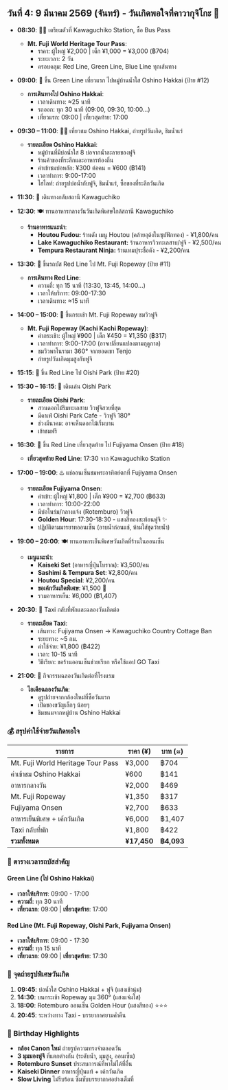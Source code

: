 ## วันที่ 4: 9 มีนาคม 2569 (จันทร์) - วันเกิดพอใจที่คาวากุจิโกะ 🎂

- **08:30**: 🚶‍♀️ เตรียมตัวที่ Kawaguchiko Station, ซื้อ Bus Pass
  - **Mt. Fuji World Heritage Tour Pass**:
    - ราคา: ผู้ใหญ่ ¥2,000 | เด็ก ¥1,000 = ¥3,000 (฿704)
    - ระยะเวลา: 2 วัน
    - ครอบคลุม: Red Line, Green Line, Blue Line ทุกเส้นทาง

- **09:00**: 🚌 ขึ้น Green Line เที่ยวแรก ไปหมู่บ้านน้ำใส Oshino Hakkai (ป้าย #12)
  - **การเดินทางไป Oshino Hakkai**:
    - เวลาเดินทาง: ≈25 นาที
    - รถออก: ทุก 30 นาที (09:00, 09:30, 10:00...)
    - เที่ยวแรก: 09:00 | เที่ยวสุดท้าย: 17:00

- **09:30 – 11:00**: 🚶‍♀️ เที่ยวชม Oshino Hakkai, ถ่ายรูปวันเกิด, ชิมน้ำแร่
  - **รายละเอียด Oshino Hakkai**:
    - หมู่บ้านที่มีบ่อน้ำใส 8 บ่อจากน้ำละลายของฟูจิ
    - ร้านค้าของที่ระลึกและอาหารท้องถิ่น
    - ค่าเข้าชมบ่อหลัก: ¥300 ต่อคน = ¥600 (฿141)
    - เวลาทำการ: 9:00-17:00
    - ไฮไลท์: ถ่ายรูปบ่อน้ำกับฟูจิ, ชิมน้ำแร่, ซื้อของที่ระลึกวันเกิด

- **11:30**: 🚌 เดินทางกลับสถานี Kawaguchiko

- **12:30**: 🍽️ ทานอาหารกลางวันวันเกิดพิเศษใกล้สถานี Kawaguchiko
  - **ร้านอาหารแนะนำ**:
    - **Houtou Fudou:** ร้านดัง เมนู Houtou (คล้ายอุด้งในซุปฟักทอง) - ¥1,800/คน
    - **Lake Kawaguchiko Restaurant:** ร้านอาหารวิวทะเลสาบ/ฟูจิ - ¥2,500/คน
    - **Tempura Restaurant Ninja:** ร้านเทมปุระชื่อดัง - ¥2,200/คน

- **13:30**: 🚌 ขึ้นรถบัส Red Line ไป Mt. Fuji Ropeway (ป้าย #11)
  - **การเดินทาง Red Line**:
    - ความถี่: ทุก 15 นาที (13:30, 13:45, 14:00...)
    - เวลาให้บริการ: 09:00-17:30
    - เวลาเดินทาง: ≈15 นาที

- **14:00 – 15:00**: 🚠 ขึ้นกระเช้า Mt. Fuji Ropeway ชมวิวฟูจิ
  - **Mt. Fuji Ropeway (Kachi Kachi Ropeway)**:
    - ค่ากระเช้า: ผู้ใหญ่ ¥900 | เด็ก ¥450 = ¥1,350 (฿317)
    - เวลาทำการ: 9:00-17:00 (อาจเปลี่ยนแปลงตามฤดูกาล)
    - ชมวิวพาโนรามา 360° จากยอดเขา Tenjo
    - ถ่ายรูปวันเกิดมุมสูงกับฟูจิ

- **15:15**: 🚌 ขึ้น Red Line ไป Oishi Park (ป้าย #20)

- **15:30 – 16:15**: 🌸 เดินเล่น Oishi Park 
  - **รายละเอียด Oishi Park**:
    - สวนดอกไม้ริมทะเลสาบ วิวฟูจิสวยที่สุด
    - มีคาเฟ่ Oishi Park Cafe - วิวฟูจิ 180°
    - ช่วงมีนาคม: อาจเห็นดอกไม้เริ่มบาน
    - เข้าชมฟรี

- **16:30**: 🚌 ขึ้น Red Line เที่ยวสุดท้าย ไป Fujiyama Onsen (ป้าย #18)
  - **เที่ยวสุดท้าย Red Line**: 17:30 จาก Kawaguchiko Station

- **17:00 – 19:00**: ♨️ แช่ออนเซ็นชมพระอาทิตย์ตกที่ Fujiyama Onsen
  - **รายละเอียด Fujiyama Onsen**:
    - ค่าเข้า: ผู้ใหญ่ ¥1,800 | เด็ก ¥900 = ¥2,700 (฿633)
    - เวลาทำการ: 10:00-22:00
    - มีบ่อในร่ม/กลางแจ้ง (Rotemburo) วิวฟูจิ
    - **Golden Hour**: 17:30-18:30 - แสงสีทองสะท้อนฟูจิ ✨
    - ปฏิบัติตามมารยาทออนเซ็น (อาบน้ำก่อนแช่, ห้ามใส่ชุดว่ายน้ำ)

- **19:00 – 20:00**: 🍽️ ทานอาหารเย็นพิเศษวันเกิดที่ร้านในออนเซ็น
  - **เมนูแนะนำ**:
    - **Kaiseki Set** (อาหารญี่ปุ่นโบราณ): ¥3,500/คน
    - **Sashimi & Tempura Set**: ¥2,800/คน  
    - **Houtou Special**: ¥2,200/คน
    - **ขอเค้กวันเกิดพิเศษ**: ¥1,500 🎂
    - รวมอาหารเย็น: ¥6,000 (฿1,407)

- **20:30**: 🚖 Taxi กลับที่พักและฉลองวันเกิดต่อ
  - **รายละเอียด Taxi**:
    - เส้นทาง: Fujiyama Onsen → Kawaguchiko Country Cottage Ban
    - ระยะทาง: ~5 กม.
    - ค่าใช้จ่าย: ¥1,800 (฿422)
    - เวลา: 10-15 นาที
    - วิธีเรียก: ขอร้านออนเซ็นช่วยเรียก หรือใช้แอป GO Taxi

- **21:00**: 🎂 กิจกรรมฉลองวันเกิดต่อที่โรงแรม
  - **ไอเดียฉลองวันเกิด**:
    - ดูรูปถ่ายจากกล้องใหม่ที่ซื้อวันแรก
    - เปิดของขวัญเล็กๆ น้อยๆ
    - ชิมขนมจากหมู่บ้าน Oshino Hakkai

### 💰 สรุปค่าใช้จ่ายวันเกิดพอใจ

| รายการ | ราคา (¥) | บาท (≈) |
|--------|---------|---------|
| Mt. Fuji World Heritage Tour Pass | ¥3,000 | ฿704 |
| ค่าเข้าชม Oshino Hakkai | ¥600 | ฿141 |
| อาหารกลางวัน | ¥2,000 | ฿469 |
| Mt. Fuji Ropeway | ¥1,350 | ฿317 |
| Fujiyama Onsen | ¥2,700 | ฿633 |
| อาหารเย็นพิเศษ + เค้กวันเกิด | ¥6,000 | ฿1,407 |
| Taxi กลับที่พัก | ¥1,800 | ฿422 |
| **รวมทั้งหมด** | **¥17,450** | **฿4,093** |

### 🚌 ตารางเวลารถบัสสำคัญ

#### Green Line (ไป Oshino Hakkai)
- **เวลาให้บริการ**: 09:00 - 17:00
- **ความถี่**: ทุก 30 นาที
- **เที่ยวแรก**: 09:00 | **เที่ยวสุดท้าย**: 17:00

#### Red Line (Mt. Fuji Ropeway, Oishi Park, Fujiyama Onsen)
- **เวลาให้บริการ**: 09:00 - 17:30  
- **ความถี่**: ทุก 15 นาที
- **เที่ยวแรก**: 09:00 | **เที่ยวสุดท้าย**: 17:30

### 📸 จุดถ่ายรูปพิเศษวันเกิด
1. **09:45**: บ่อน้ำใส Oshino Hakkai + ฟูจิ (แสงเช้านุ่ม)
2. **14:30**: บนกระเช้า Ropeway มุม 360° (แสงแจ่มใส)
3. **18:00**: Rotemburo ออนเซ็น Golden Hour (แสงสีทอง) ⭐⭐⭐
4. **20:45**: ระหว่างทาง Taxi - บรรยากาศยามค่ำคืน

### 🎂 Birthday Highlights
- **กล้อง Canon ใหม่** ถ่ายรูปความทรงจำตลอดวัน
- **3 มุมมองฟูจิ** ที่แตกต่างกัน (ระดับน้ำ, มุมสูง, ออนเซ็น)
- **Rotemburo Sunset** ประสบการณ์ที่หาไม่ได้ที่อื่น
- **Kaiseki Dinner** อาหารญี่ปุ่นแท้ + เค้กวันเกิด
- **Slow Living** ไม่รีบร้อน ซึมซับบรรยากาศอย่างเต็มที่
